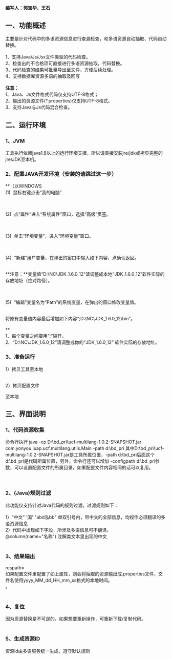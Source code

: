 <a name="i1qS2"></a>
#### 编写人：郭宝华、王石

<a name="rTHIK"></a>
## 一、功能概述

主要是针对代码中的多语资源信息进行查漏检查，和多语资源自动抽取、代码自动替换。<br /> <br />1、支持Java/Js/Jsx文件类型的代码检查。<br />2、检查出的不合格项可直接进行多语资源抽取，代码替换。<br />3、代码检查的结果可批量导出至文件，方便后续处理。<br />4、支持数据库资源多语的抽取及回写<br /> <br />**注意：**<br />1、Java、Js文件格式代码仅支持UTF-8格式；<br />2、输出的资源文件(*.properties)仅支持UTF-8格式。<br />3、支持Java与Js代码混合检查。

<a name="Z8b7T"></a>
## 二、运行环境
<a name="M0RPW"></a>
### 1、JVM
工具执行依赖java1.8以上的运行环境支撑，所以请直接安装jre/jdk或拷贝完整的jre/JDK至本机。
<a name="aEyrS"></a>
### 2、配置JAVA开发环境（安装的请跳过这一步）
**（以WINDOWS<br />(1)  鼠标右键点击“我的电脑”<br />
 
 
  
  
  
  
  
  
  
  
  
  
  
  
 
 
 

 
<br /> <br />(2)  点“属性”进入“系统属性”窗口，选择“高级”页签。<br />
 
<br /> <br />(3)  单击“环境变量”，进入“环境变量”窗口。<br />
 
<br /> <br />(4)  “新建”用户变量，在弹出的窗口中输入如下内容，点确认返回。<br />
 
<br />**注意：**变量值“D:\NC\JDK_1.6.0_12”请调整成本地“JDK_1.6.0_12”软件实际的存放地址（绝对路径）。<br />
 
<br /> <br />(5)  “编辑”变量名为“Path”的系统变量，在弹出的窗口修改变量值。<br />
 
<br />将原有变量值内容最后增加如下内容“;D:\NC\JDK_1.6.0_12\bin”。<br /> <br />**<br />1、每个变量之间要用“;”隔开。<br />2、“D:\NC\JDK_1.6.0_12”请调整成你的“JDK_1.6.0_12” 软件实际的存放地址。
<a name="W9caa"></a>
### 3、准备运行
1）拷贝工具至本地
 
<br />2）拷贝配置文件
 

 
至本地

<a name="z9KyP"></a>
## 三、界面说明

<a name="0tkwr"></a>
### 1、代码资源收集
命令行执行 java -cp
D:\bd_pri\ucf-multilang-1.0.2-SNAPSHOT.jar
com.yonyou.iuap.ucf.multilang.utils.Main -path d:\bd_pri 其中D:\bd_pri\ucf-multilang-1.0.2-SNAPSHOT.jar是工具所属位置，-path d:\bd_pri后面这个d:\bd_pri是代码所属位置，另外，命令行还可以增加 -configpath d:\bd_pri参数，可以设置配置文件的所属目录，如果配置文件内容相同的话可以复用。<br /> <br /> 
<a name="Q6ek5"></a>
### 2、(Java)规则过滤
此功能仅支持针对Java代码的规则过滤。过滤规则如下：<br /> <br />1）"中文" '国' "abd泓bb" 单双引号内，带中文的全部信息，均视作必须翻译的多语资源信息<br />2）代码中出现如下字段，所涉及多语信息可不翻译。<br />@column(name="名称") 注解类文本里出现的中文<br /> 
<a name="7E3DJ"></a>
### 3、结果输出
respath=<br />如果配置文件里配置了如上属性，则会将抽取的资源输出成.properties文件，文件名使用yyyy_MM_dd_HH_mm_ss格式的本地时间。<br />。<br /> 
<a name="Gky4t"></a>
### 4、复位
因为资源替换是不可逆的，如果想要重新操作，可重新下载/复制代码。<br /> 
<a name="AH8wa"></a>
### 5、生成资源ID
资源id由多语服务统一生成，遵守默认规则